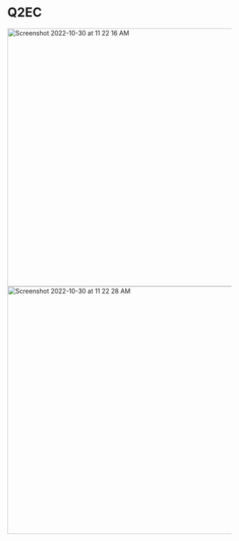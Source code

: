 # Q2EC
<img width="579" alt="Screenshot 2022-10-30 at 11 22 16 AM" src="https://user-images.githubusercontent.com/98675293/198889722-a0f95f76-4c6f-42b0-891c-a3dd416bb508.png">
<img width="556" alt="Screenshot 2022-10-30 at 11 22 28 AM" src="https://user-images.githubusercontent.com/98675293/198889734-90cab7b4-ac15-4943-a494-9371df982bf0.png">
